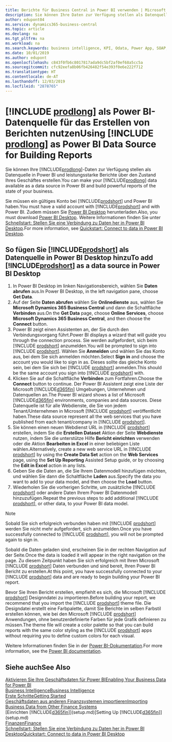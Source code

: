 ```yaml
---
title: Berichte für Business Central in Power BI verwenden | Microsoft Docs
description: Sie können Ihre Daten zur Verfügung stellen als Datenquelle in Power BI und leistungsstarke Berichte über den Zustand Ihres Geschäftes erstellen.
author: edupont04
ms.service: dynamics365-business-central
ms.topic: article
ms.devlang: na
ms.tgt_pltfrm: na
ms.workload: na
ms.search.keywords: business intelligence, KPI, Odata, Power App, SOAP, analysis
ms.date: 10/01/2019
ms.author: edupont
ms.openlocfilehash: c843f0fb6c8017817ada9dc5bf2af0ef68a5cc5a
ms.sourcegitcommit: cfc92eefa8b06fb426482f54e393f0e6e222f712
ms.translationtype: HT
ms.contentlocale: de-AT
ms.lasthandoff: 12/03/2019
ms.locfileid: "2878765"
---
```

# <a name="using-include-prodlongincludesprodlongmd-as-power-bi-data-source-for-building-reports"></a><span data-ttu-id="feaf2-103">[!INCLUDE [prodlong](includes/prodlong.md)] als Power BI-Datenquelle für das Erstellen von Berichten nutzen</span><span class="sxs-lookup"><span data-stu-id="feaf2-103">Using [!INCLUDE [prodlong](includes/prodlong.md)] as Power BI Data Source for Building Reports</span></span>

<span data-ttu-id="feaf2-104">Sie können Ihre [!INCLUDE[prodlong](includes/prodlong.md)]-Daten zur Verfügung stellen als Datenquelle in Power BI und leistungsstarke Berichte über den Zustand Ihres Geschäftes erstellen.</span><span class="sxs-lookup"><span data-stu-id="feaf2-104">You can make your [!INCLUDE[prodlong](includes/prodlong.md)] data available as a data source in Power BI and build powerful reports of the state of your business.</span></span>  

<span data-ttu-id="feaf2-105">Sie müssen ein gültiges Konto bei [!INCLUDE[prodshort](includes/prodshort.md)] und Power BI haben.</span><span class="sxs-lookup"><span data-stu-id="feaf2-105">You must have a valid account with [!INCLUDE[prodshort](includes/prodshort.md)] and with Power BI.</span></span> <span data-ttu-id="feaf2-106">Zudem müssen Sie [Power BI Desktop](https://powerbi.microsoft.com/desktop/) herunterladen.</span><span class="sxs-lookup"><span data-stu-id="feaf2-106">Also, you must download [Power BI Desktop](https://powerbi.microsoft.com/desktop/).</span></span> <span data-ttu-id="feaf2-107">Weitere Informationen finden Sie unter [Schnellstart: Stellen Sie eine Verbindung zu Daten her in Power BI Desktop](/power-bi/desktop-quickstart-connect-to-data).</span><span class="sxs-lookup"><span data-stu-id="feaf2-107">For more information, see [Quickstart: Connect to data in Power BI Desktop](/power-bi/desktop-quickstart-connect-to-data).</span></span>  

## <a name="to-add-includeprodshortincludesprodshortmd-as-a-data-source-in-power-bi-desktop"></a><span data-ttu-id="feaf2-108">So fügen Sie [!INCLUDE[prodshort](includes/prodshort.md)] als Datenquelle in Power BI Desktop hinzu</span><span class="sxs-lookup"><span data-stu-id="feaf2-108">To add [!INCLUDE[prodshort](includes/prodshort.md)] as a data source in Power BI Desktop</span></span>

1. <span data-ttu-id="feaf2-109">In Power BI Desktop im linken Navigationsbereich, wählen Sie **Daten abrufen** aus.</span><span class="sxs-lookup"><span data-stu-id="feaf2-109">In Power BI Desktop, in the left navigation pane, choose **Get Data**.</span></span>
2. <span data-ttu-id="feaf2-110">Auf der Seite **Daten abrufen** wählen Sie **Onlinedienste** aus, wählen Sie **Microsoft Dynamics 365 Business Central** und dann die Schaltfläche **Verbinden** aus.</span><span class="sxs-lookup"><span data-stu-id="feaf2-110">On the **Get Data** page, choose **Online Services**, choose **Microsoft Dynamics 365 Business Central**, and then choose the **Connect** button.</span></span>
3. <span data-ttu-id="feaf2-111">Power BI zeigt einen Assistenten an, der Sie durch den Verbindungsvorgang führt.</span><span class="sxs-lookup"><span data-stu-id="feaf2-111">Power BI displays a wizard that will guide you through the connection process.</span></span> <span data-ttu-id="feaf2-112">Sie werden aufgefordert, sich beim [!INCLUDE [prodshort](includes/prodshort.md)] anzumelden.</span><span class="sxs-lookup"><span data-stu-id="feaf2-112">You will be prompted to sign into [!INCLUDE [prodshort](includes/prodshort.md)].</span></span> <span data-ttu-id="feaf2-113">Wählen Sie **Anmelden** und wählen Sie das Konto aus, bei dem Sie sich anmelden möchten.</span><span class="sxs-lookup"><span data-stu-id="feaf2-113">Select **Sign in** and choose the account you would like to sign in as.</span></span> <span data-ttu-id="feaf2-114">Dieses sollte das gleiche Konto sein, bei dem Sie sich bei [!INCLUDE [prodshort](includes/prodshort.md)] anmelden.</span><span class="sxs-lookup"><span data-stu-id="feaf2-114">This should be the same account you sign into [!INCLUDE [prodshort](includes/prodshort.md)] with.</span></span>
4. <span data-ttu-id="feaf2-115">Klicken Sie auf die Schaltfläche **Verbinden** zum Fortfahren.</span><span class="sxs-lookup"><span data-stu-id="feaf2-115">Choose the **Connect** button to continue.</span></span> <span data-ttu-id="feaf2-116">Der Power BI Assistent zeigt eine Liste der Microsoft [!INCLUDE[d365fin](includes/d365fin_md.md)] Umgebungen, Unternehmen und Datenquellen an.</span><span class="sxs-lookup"><span data-stu-id="feaf2-116">The Power BI wizard shows a list of Microsoft [!INCLUDE[d365fin](includes/d365fin_md.md)] environments, companies and data sources.</span></span> <span data-ttu-id="feaf2-117">Diese Datenquelle ist für alle Webdienste, die Sie von jedem Tenant/Unternehmen in Microsoft [!INCLUDE [prodshort](includes/prodshort.md)] veröffentlicht haben.</span><span class="sxs-lookup"><span data-stu-id="feaf2-117">These data source represent all the web services that you have published from each tenant/company in [!INCLUDE [prodshort](includes/prodshort.md)].</span></span>
5. <span data-ttu-id="feaf2-118">Sie können einen neuen Webdienst URL in [!INCLUDE [prodshort](includes/prodshort.md)] erstellen, indem Sie die **Erstellen Dataset** Aktion der Seite **Webdienste** nutzen, indem Sie die unterstütze Hilfe **Bericht einrichten** verwenden oder die Aktion **Bearbeiten in Excel** in einer beliebigen Liste wählen.</span><span class="sxs-lookup"><span data-stu-id="feaf2-118">Alternatively, create a new web service URL in [!INCLUDE [prodshort](includes/prodshort.md)] by using the **Create Data Set** action on the **Web Services** page, using the **Set Up Reporting** Assisted Setup guide, or by choosing the **Edit in Excel** action in any lists.</span></span>
6. <span data-ttu-id="feaf2-119">Geben Sie die Daten an, die Sie Ihrem Datenmodell hinzufügen möchten, und wählen Sie dann die Schaltfläche **Laden** aus.</span><span class="sxs-lookup"><span data-stu-id="feaf2-119">Specify the data you want to add to your data model, and then choose the **Load** button.</span></span>
7. <span data-ttu-id="feaf2-120">Wiederholen Sie die vorherigen Schritte, um zusätzliche [!INCLUDE [prodshort](includes/prodshort.md)] oder andere Daten Ihrem Power BI Datenmodell hinzuzufügen.</span><span class="sxs-lookup"><span data-stu-id="feaf2-120">Repeat the previous steps to add additional [!INCLUDE [prodshort](includes/prodshort.md)], or other data, to your Power BI data model.</span></span>

> [!NOTE]  
> <span data-ttu-id="feaf2-121">Sobald Sie sich erfolgreich verbunden haben mit [!INCLUDE [prodshort](includes/prodshort.md)] werden Sie nicht mehr aufgefordert, sich anzumelden.</span><span class="sxs-lookup"><span data-stu-id="feaf2-121">Once you have successfully connected to [!INCLUDE [prodshort](includes/prodshort.md)], you will not be prompted again to sign in.</span></span>

<span data-ttu-id="feaf2-122">Sobald die Daten geladen sind, erscheinen Sie in der rechten Navigation auf der Seite.</span><span class="sxs-lookup"><span data-stu-id="feaf2-122">Once the data is loaded it will appear in the right navigation on the page.</span></span> <span data-ttu-id="feaf2-123">Zu diesem Zeitpunkt haben Sie sich erfolgreich mit Ihren Microsoft [!INCLUDE [prodshort](includes/prodshort.md)] Daten verbunden und sind bereit, Ihren Power BI Bericht zu erstellen.</span><span class="sxs-lookup"><span data-stu-id="feaf2-123">At this point, you have successfully connected to your [!INCLUDE [prodshort](includes/prodshort.md)] data and are ready to begin building your Power BI report.</span></span>  

<span data-ttu-id="feaf2-124">Bevor Sie Ihren Bericht erstellen, empfiehlt es sich, die Microsoft [!INCLUDE [prodshort](includes/prodshort.md)] Designndatei zu importieren.</span><span class="sxs-lookup"><span data-stu-id="feaf2-124">Before building your report, we recommend that you import the [!INCLUDE [prodshort](includes/prodshort.md)] theme file.</span></span>  <span data-ttu-id="feaf2-125">Die Designdatei erstellt eine Farbpalette, damit Sie Berichte im selben Farbstil erstellen können, wie bei den Microsoft [!INCLUDE [prodshort](includes/prodshort.md)] Anwendungen, ohne benutzerdefinierte Farben für jede Grafik definieren zu müssen.</span><span class="sxs-lookup"><span data-stu-id="feaf2-125">The theme file will create a color palette so that you can build reports with the same color styling as the [!INCLUDE [prodshort](includes/prodshort.md)] apps without requiring you to define custom colors for each visual.</span></span>

<span data-ttu-id="feaf2-126">Weitere Informationen finden Sie in der [Power BI-Dokumentation](/power-bi/consumer/power-bi-consumer-landing/).</span><span class="sxs-lookup"><span data-stu-id="feaf2-126">For more information, see the [Power BI documentation](/power-bi/consumer/power-bi-consumer-landing/).</span></span>

## <a name="see-also"></a><span data-ttu-id="feaf2-127">Siehe auch</span><span class="sxs-lookup"><span data-stu-id="feaf2-127">See Also</span></span>

[<span data-ttu-id="feaf2-128">Aktivieren Sie Ihre Geschäftsdaten für Power BI</span><span class="sxs-lookup"><span data-stu-id="feaf2-128">Enabling Your Business Data for Power BI</span></span>](admin-powerbi.md)  
[<span data-ttu-id="feaf2-129">Business Intelligence</span><span class="sxs-lookup"><span data-stu-id="feaf2-129">Business Intelligence</span></span>](bi.md)  
[<span data-ttu-id="feaf2-130">Erste Schritte</span><span class="sxs-lookup"><span data-stu-id="feaf2-130">Getting Started</span></span>](product-get-started.md)  
[<span data-ttu-id="feaf2-131">Geschäftsdaten aus anderen Finanzsystemen importieren</span><span class="sxs-lookup"><span data-stu-id="feaf2-131">Importing Business Data from Other Finance Systems</span></span>](across-import-data-configuration-packages.md)  
<span data-ttu-id="feaf2-132">[Einrichten [!INCLUDE[d365fin](includes/d365fin_md.md)]](setup.md)</span><span class="sxs-lookup"><span data-stu-id="feaf2-132">[Setting Up [!INCLUDE[d365fin](includes/d365fin_md.md)]](setup.md)</span></span>  
[<span data-ttu-id="feaf2-133">Finanzen</span><span class="sxs-lookup"><span data-stu-id="feaf2-133">Finance</span></span>](finance.md)  
[<span data-ttu-id="feaf2-134">Schnellstart: Stellen Sie eine Verbindung zu Daten her in Power BI Desktop</span><span class="sxs-lookup"><span data-stu-id="feaf2-134">Quickstart: Connect to data in Power BI Desktop</span></span>](/power-bi/desktop-quickstart-connect-to-data)  
